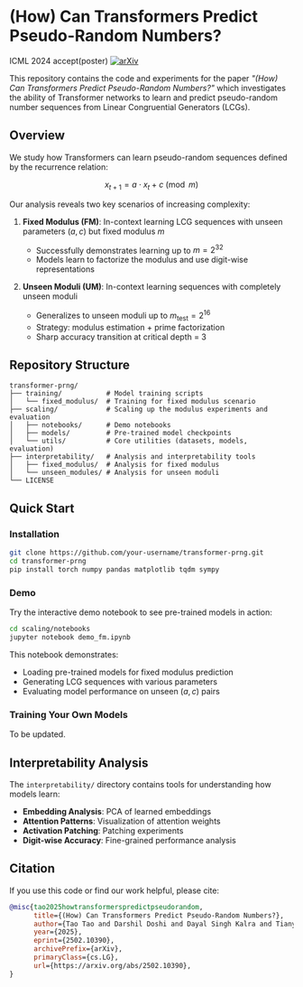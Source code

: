 # (How) Can Transformers Predict Pseudo-Random Numbers?
ICML 2024 accept(poster)
[![arXiv](https://img.shields.io/badge/arXiv-2502.10390-b31b1b.svg)](https://arxiv.org/abs/2502.10390)

This repository contains the code and experiments for the paper *"(How) Can Transformers Predict Pseudo-Random Numbers?"* which investigates the ability of Transformer networks to learn and predict pseudo-random number sequences from Linear Congruential Generators (LCGs).

## Overview

We study how Transformers can learn pseudo-random sequences defined by the recurrence relation:

$$x_{t+1} = a \cdot x_t + c \pmod{m}$$

Our analysis reveals two key scenarios of increasing complexity:

1. **Fixed Modulus (FM)**: In-context learning LCG sequences with unseen parameters $(a, c)$ but fixed modulus $m$
   - Successfully demonstrates learning up to $m = 2^{32}$
   - Models learn to factorize the modulus and use digit-wise representations

2. **Unseen Moduli (UM)**: In-context learning sequences with completely unseen moduli
   - Generalizes to unseen moduli up to $m_{\text{test}} = 2^{16}$  
   - Strategy: modulus estimation + prime factorization
   - Sharp accuracy transition at critical depth = 3

## Repository Structure

```
transformer-prng/
├── training/           # Model training scripts
│   └── fixed_modulus/  # Training for fixed modulus scenario
├── scaling/            # Scaling up the modulus experiments and evaluation
│   ├── notebooks/      # Demo notebooks 
│   ├── models/         # Pre-trained model checkpoints
│   └── utils/          # Core utilities (datasets, models, evaluation)
├── interpretability/   # Analysis and interpretability tools
│   ├── fixed_modulus/  # Analysis for fixed modulus
│   └── unseen_modules/ # Analysis for unseen moduli
└── LICENSE
```

## Quick Start

### Installation

```bash
git clone https://github.com/your-username/transformer-prng.git
cd transformer-prng
pip install torch numpy pandas matplotlib tqdm sympy
```

### Demo

Try the interactive demo notebook to see pre-trained models in action:

```bash
cd scaling/notebooks
jupyter notebook demo_fm.ipynb
```

This notebook demonstrates:
- Loading pre-trained models for fixed modulus prediction
- Generating LCG sequences with various parameters
- Evaluating model performance on unseen $(a, c)$ pairs

### Training Your Own Models

To be updated.


## Interpretability Analysis

The `interpretability/` directory contains tools for understanding how models learn:

- **Embedding Analysis**: PCA of learned embeddings
- **Attention Patterns**: Visualization of attention weights
- **Activation Patching**: Patching experiments  
- **Digit-wise Accuracy**: Fine-grained performance analysis

## Citation

If you use this code or find our work helpful, please cite:

```bibtex
@misc{tao2025howtransformerspredictpseudorandom,
      title={(How) Can Transformers Predict Pseudo-Random Numbers?}, 
      author={Tao Tao and Darshil Doshi and Dayal Singh Kalra and Tianyu He and Maissam Barkeshli},
      year={2025},
      eprint={2502.10390},
      archivePrefix={arXiv},
      primaryClass={cs.LG},
      url={https://arxiv.org/abs/2502.10390}, 
}
```
